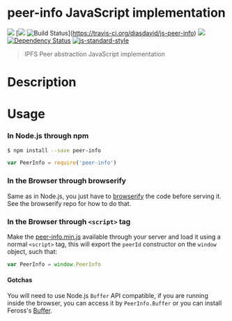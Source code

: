 peer-info JavaScript implementation
================================

[![](https://img.shields.io/badge/made%20by-Protocol%20Labs-blue.svg?style=flat-square)](http://ipn.io) [[![](https://img.shields.io/badge/freejs-%23ipfs-blue.svg?style=flat-square)](http://webchat.freenode.net/?channels=%23ipfs) ![Build Status](https://travis-ci.org/diasdavid/js-peer-info.svg?style=flat-square)](https://travis-ci.org/diasdavid/js-peer-info) ![](https://img.shields.io/badge/coverage-%3F-yellow.svg?style=flat-square) [![Dependency Status](https://david-dm.org/diasdavid/js-peer-info.svg?style=flat-square)](https://david-dm.org/diasdavid/js-peer-info) [![js-standard-style](https://img.shields.io/badge/code%20style-standard-brightgreen.svg?style=flat-square)](https://github.com/feross/standard)

> IPFS Peer abstraction JavaScript implementation

# Description

# Usage

### In Node.js through npm

```bash
$ npm install --save peer-info
```

```javascript
var PeerInfo = require('peer-info')
```

### In the Browser through browserify

Same as in Node.js, you just have to [browserify](https://github.com/substack/node-browserify) the code before serving it. See the browserify repo for how to do that.

### In the Browser through `<script>` tag

Make the [peer-info.min.js](/dist/peer-info.min.js) available through your server and load it using a normal `<script>` tag, this will export the `peerId` constructor on the `window` object, such that:

```JavaScript
var PeerInfo = window.PeerInfo
```

#### Gotchas

You will need to use Node.js `Buffer` API compatible, if you are running inside the browser, you can access it by `PeerInfo.Buffer` or you can install Feross's [Buffer](https://github.com/feross/buffer).

